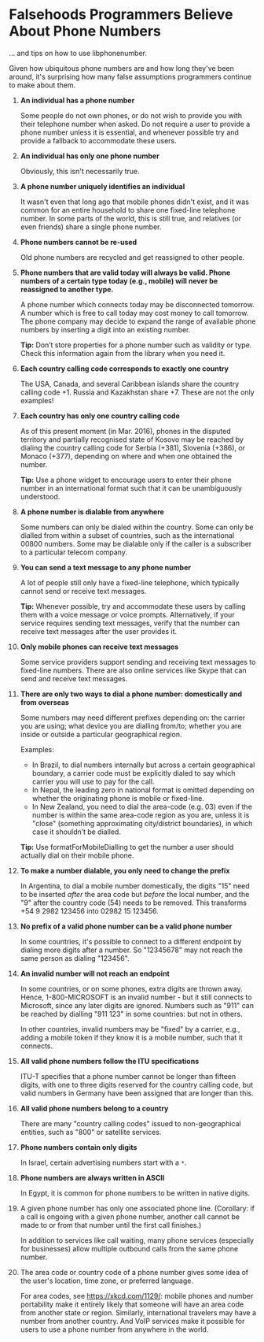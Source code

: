 # Falsehoods Programmers Believe About Phone Numbers

... and tips on how to use libphonenumber.

Given how ubiquitous phone numbers are and how long they've been around, it's
surprising how many false assumptions programmers continue to make about them.

1.  **An individual has a phone number**

    Some people do not own phones, or do not wish to provide you with their
    telephone number when asked. Do not require a user to provide a phone number
    unless it is essential, and whenever possible try and provide a fallback
    to accommodate these users.

1.  **An individual has only one phone number**

    Obviously, this isn't necessarily true.

1.  **A phone number uniquely identifies an individual**

    It wasn't even that long ago that mobile phones didn't exist, and it was
    common for an entire household to share one fixed-line telephone number. In
    some parts of the world, this is still true, and relatives (or even friends)
    share a single phone number.

1.  **Phone numbers cannot be re-used**

    Old phone numbers are recycled and get reassigned to other people.

1.  **Phone numbers that are valid today will always be valid. Phone numbers of
    a certain type today (e.g., mobile) will never be reassigned to another
    type.**

    A phone number which connects today may be disconnected tomorrow. A number
    which is free to call today may cost money to call tomorrow. The phone
    company may decide to expand the range of available phone numbers by
    inserting a digit into an existing number.

    **Tip:** Don’t store properties for a phone number such as validity or
    type. Check this information again from the library when you need it.

1.  **Each country calling code corresponds to exactly one country**

    The USA, Canada, and several Caribbean islands share the country calling
    code +1. Russia and Kazakhstan share +7. These are not the only examples!

1.  **Each country has only one country calling code**

    As of this present moment (in Mar. 2016), phones in the disputed territory
    and partially recognised state of Kosovo may be reached by dialing the
    country calling code for Serbia (+381), Slovenia (+386), or Monaco (+377),
    depending on where and when one obtained the number.

    **Tip:** Use a phone widget to encourage users to enter their phone number
    in an international format such that it can be unambiguously understood.

1.  **A phone number is dialable from anywhere**

    Some numbers can only be dialed within the country. Some can only be dialled
    from within a subset of countries, such as the international 00800 numbers.
    Some may be dialable only if the caller is a subscriber to a particular
    telecom company.

1.  **You can send a text message to any phone number**

    A lot of people still only have a fixed-line telephone, which typically cannot
    send or receive text messages.

    **Tip:** Whenever possible, try and accommodate these users by calling them
    with a voice message or voice prompts. Alternatively, if your service
    requires sending text messages, verify that the number can receive text
    messages after the user provides it.

1.  **Only mobile phones can receive text messages**

    Some service providers support sending and receiving text messages to fixed-line
    numbers. There are also online services like Skype that can send and receive
    text messages.

1.  **There are only two ways to dial a phone number: domestically and from
    overseas**

    Some numbers may need different prefixes depending on: the carrier you are
    using; what device you are dialling from/to; whether you are inside or
    outside a particular geographical region.

    Examples:
    *   In Brazil, to dial numbers internally but across a certain geographical
        boundary, a carrier code must be explicitly dialed to say which carrier
        you will use to pay for the call.
    *   In Nepal, the leading zero in national format is omitted depending on
        whether the originating phone is mobile or fixed-line.
    *   In New Zealand, you need to dial the area-code (e.g. 03) even if the
        number is within the same area-code region as you are, unless it is
        "close" (something approximating city/district boundaries), in which
        case it shouldn’t be dialled.

    **Tip:** Use formatForMobileDialling to get the number a user should
    actually dial on their mobile phone.

1.  **To make a number dialable, you only need to change the prefix**

    In Argentina, to dial a mobile number domestically, the digits "15" need to
    be inserted *after* the area code but *before* the local number, and the "9"
    after the country code (54) needs to be removed. This transforms +54 9 2982
    123456 into 02982 15 123456.

1.  **No prefix of a valid phone number can be a valid phone number**

    In some countries, it's possible to connect to a different endpoint by
    dialing more digits after a number. So "12345678" may not reach the same
    person as dialing "123456".

1.  **An invalid number will not reach an endpoint**

    In some countries, or on some phones, extra digits are thrown away. Hence,
    1-800-MICROSOFT is an invalid number - but it still connects to Microsoft,
    since any later digits are ignored. Numbers such as "911" can be reached by
    dialling "911 123" in some countries: but not in others.

    In other countries, invalid numbers may be "fixed" by a carrier, e.g.,
    adding a mobile token if they know it is a mobile number, such that it
    connects.

1.  **All valid phone numbers follow the ITU specifications**

    ITU-T specifies that a phone number cannot be longer than fifteen digits,
    with one to three digits reserved for the country calling code, but valid
    numbers in Germany have been assigned that are longer than this.

1.  **All valid phone numbers belong to a country**

    There are many "country calling codes" issued to non-geographical entities,
    such as "800" or satellite services.

1.  **Phone numbers contain only digits**

    In Israel, certain advertising numbers start with a `*`.

1.  **Phone numbers are always written in ASCII**

    In Egypt, it is common for phone numbers to be written in native digits.

1.  A given phone number has only one associated phone line. (Corollary: if a
    call is ongoing with a given phone number, another call cannot be made to
    or from that number until the first call finishes.)

    In addition to services like call waiting, many phone services (especially
    for businesses) allow multiple outbound calls from the same phone number.

1.  The area code or country code of a phone number gives some idea of the
    user's location, time zone, or preferred language.

    For area codes, see <https://xkcd.com/1129/>: mobile phones and number
    portability make it entirely likely that someone will have an area code
    from another state or region.  Similarly, international travelers may
    have a number from another country.  And VoIP services make it possible
    for users to use a phone number from anywhere in the world.
